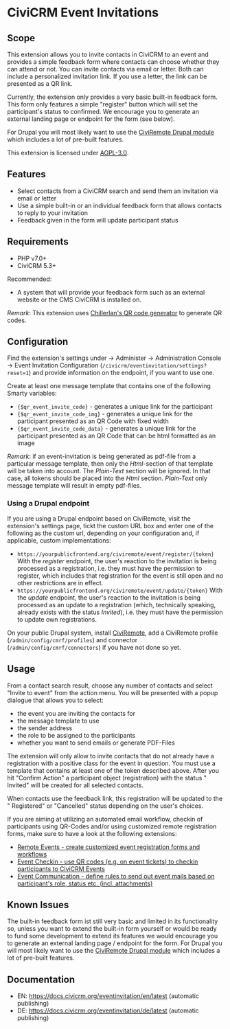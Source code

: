 # CiviCRM Event Invitations

## Scope

This extension allows you to invite contacts in CiviCRM to an event and provides
a simple feedback form where contacts can choose whether they can attend or not.
You can invite contacts via email or letter. Both can include a personalized
invitation link. If you use a letter, the link can be presented as a QR link.

Currently, the extension only provides a very basic built-in feedback form. This
form only features a simple "register" button which will set the participant's
status to confirmed. We encourage you to generate an external landing page or
endpoint for the form (see below). 

For Drupal you will most likely want to use
the [CiviRemote Drupal module](https://github.com/systopia/civiremote) which
includes a lot of pre-built features.

This extension is licensed
under [AGPL-3.0](https://www.gnu.org/licenses/agpl-3.0).

## Features

* Select contacts from a CiviCRM search and send them an invitation via email or
  letter
* Use a simple built-in or an individual feedback form that allows contacts to
  reply to your invitation
* Feedback given in the form will update participant status

## Requirements

* PHP v7.0+
* CiviCRM 5.3+

Recommended:

* A system that will provide your feedback form such as an external website or
  the CMS CiviCRM is installed on.

*Remark*: This extension
uses [Chillerlan's QR code generator](https://github.com/chillerlan/php-qrcode)
to generate QR codes.

## Configuration

Find the extension's settings under → Administer → Administration Console →
Event Invitation Configuration (`/civicrm/eventinvitation/settings?reset=1`) and
provide information on the endpoint, if you want to use one.

Create at least one message template that contains one of the following Smarty
variables:

* `{$qr_event_invite_code}` - generates a unique link for the participant
* `{$qr_event_invite_code_img}` - generates a unique link for the participant
  presented as an QR Code with fixed width
* `{$qr_event_invite_code_data}` - generates a unique link for the participant
  presented as an QR Code that can be html formatted as an image

*Remark*: if an event-invitation is being generated as pdf-file from a particular 
message template, then only the *Html*-section of that template will be taken into
account. The *Plain-Text* section will be ignored. In that case, all tokens should
be placed into the *Html* section. *Plain-Text* only message template will result
in empty pdf-files.

### Using a Drupal endpoint

If you are using a Drupal endpoint based on CiviRemote, visit the extension's
settings page, tickt the custom URL box and enter one of the following as the
custom url, depending on your configuration and, if applicable, custom
implementations:
* `https://yourpublicfrontend.org/civiremote/event/register/{token}`
    With the *register* endpoint, the user's reaction to the invitation is being
    processed as a registration, i.e. they must have the permission to register,
    which includes that registration for the event is still open and no other
    restrictions are in effect.
* `https://yourpublicfrontend.org/civiremote/event/update/{token}`
    With the *update* endpoint, the user's reaction to the invitation is being
    processed as an update to a registration (which, technically speaking,
    already exists with the status *Invited*), i.e. they must have the
    permission to update own registrations.

On your public Drupal system, install
[CiviRemote](https://github.com/systopia/civiremote), add a CiviRemote profile
(`/admin/config/cmrf/profiles`) and connector (`/admin/config/cmrf/connectors`)
if you have not done so yet.

## Usage

From a contact search result, choose any number of contacts and select "Invite
to event" from the action menu. You will be presented with a popup dialogue that
allows you to select:

* the event you are inviting the contacts for
* the message template to use
* the sender address
* the role to be assigned to the participants
* whether you want to send emails or generate PDF-Files

The extension will only allow to invite contacts that do not already have a
registration with a positive class for the event in question. You must use a
template that contains at least one of the token described above. After you
hit "Confirm Action" a participant object (registration) with the status "
Invited" will be created for all selected contacts.

When contacts use the feedback link, this registration will be updated to the "
Registered" or "Cancelled" status depending on the user's choices.

If you are aiming at utilizing an automated email workflow, checkin of
participants using QR-Codes and/or using customized remote registration forms,
make sure to have a look at the following extensions:

* [Remote Events - create customized event registration forms and workflows](https://github.com/systopia/de.systopia.remoteevent)
* [Event Checkin - use QR codes (e.g. on event tickets) to checkin participants to CiviCRM Events ](https://github.com/systopia/eventcheckin)
* [Event Communication - define rules to send  out event mails based on participant's role, status etc. (incl. attachments)](https://github.com/systopia/eventmessages)

## Known Issues

The built-in feedback form ist still very basic and limited in its
functionality so, unless you want to extend the built-in form yourself or would
be ready to fund some development to extend its features we would encourage you
to generate an external landing page / endpoint for the form. For Drupal you
will most likely want to use
the [CiviRemote Drupal module](https://github.com/systopia/civiremote) which
includes a lot of pre-built features.

## Documentation
- EN: https://docs.civicrm.org/eventinvitation/en/latest (automatic publishing)
- DE: https://docs.civicrm.org/eventinvitation/de/latest (automatic publishing)
